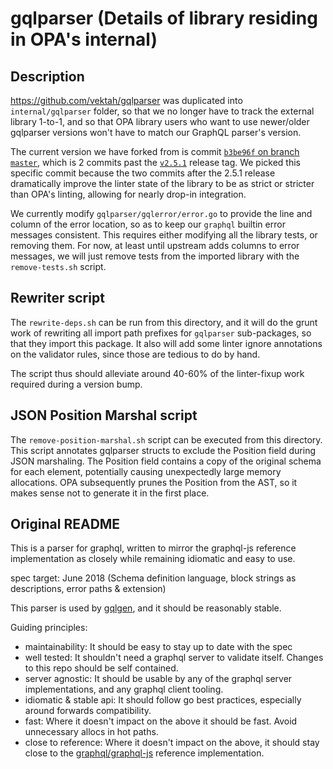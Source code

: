 # gqlparser (Details of library residing in OPA's internal)

## Description

https://github.com/vektah/gqlparser was duplicated into `internal/gqlparser` folder, so that we no longer have to track the external library 1-to-1, and so that OPA library users who want to use newer/older gqlparser versions won't have to match our GraphQL parser's version.

The current version we have forked from is commit [`b3be96f` on branch `master`](https://github.com/vektah/gqlparser/commit/b3be96ff69fa97682c43570dcb6f75d08fdf8586), which is 2 commits past the [`v2.5.1`](https://github.com/vektah/gqlparser/releases/tag/v2.5.1) release tag.
We picked this specific commit because the two commits after the 2.5.1 release dramatically improve the linter state of the library to be as strict or stricter than OPA's linting, allowing for nearly drop-in integration.

We currently modify `gqlparser/gqlerror/error.go` to provide the line and column of the error location, so as to keep our `graphql` builtin error messages consistent.
This requires either modifying all the library tests, or removing them.
For now, at least until upstream adds columns to error messages, we will just remove tests from the imported library with the `remove-tests.sh` script.

## Rewriter script

The `rewrite-deps.sh` can be run from this directory, and it will do the grunt work of rewriting all import path prefixes for `gqlparser` sub-packages, so that they import this package.
It also will add some linter ignore annotations on the validator rules, since those are tedious to do by hand.

The script thus should alleviate around 40-60% of the linter-fixup work required during a version bump.

## JSON Position Marshal script

The `remove-position-marshal.sh` script can be executed from this directory.
This script annotates gqlparser structs to exclude the Position field during JSON marshaling.
The Position field contains a copy of the original schema for each element, potentially causing unexpectedly large memory allocations.
OPA subsequently prunes the Position from the AST, so it makes sense not to generate it in the first place.

## Original README

This is a parser for graphql, written to mirror the graphql-js reference implementation as closely while remaining idiomatic and easy to use.

spec target: June 2018 (Schema definition language, block strings as descriptions, error paths & extension)

This parser is used by [gqlgen](https://github.com/99designs/gqlgen), and it should be reasonably stable.

Guiding principles:

 - maintainability: It should be easy to stay up to date with the spec
 - well tested: It shouldn't need a graphql server to validate itself. Changes to this repo should be self contained.
 - server agnostic: It should be usable by any of the graphql server implementations, and any graphql client tooling.
 - idiomatic & stable api: It should follow go best practices, especially around forwards compatibility.
 - fast: Where it doesn't impact on the above it should be fast. Avoid unnecessary allocs in hot paths.
 - close to reference: Where it doesn't impact on the above, it should stay close to the [graphql/graphql-js](https://github.com/graphql/graphql-js) reference implementation.

